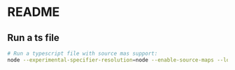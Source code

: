 # README

## Run a ts file

```bash
# Run a typescript file with source mas support:
node --experimental-specifier-resolution=node --enable-source-maps --loader ts-paths-esm-loader <file-path>
```

